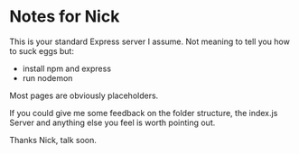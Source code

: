 # Notes for Nick
This is your standard Express server I assume.
Not meaning to tell you how to suck eggs but: 
- install npm and express
- run nodemon

Most pages are obviously placeholders. 

If you could give me some feedback on the folder structure, the index.js Server and anything else you feel is worth pointing out.

Thanks Nick, talk soon. 
